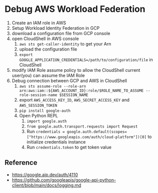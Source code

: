 # Debug AWS Workload Federation

1. Create an IAM role in AWS
2. Setup Workload Identity Federation in GCP
3. download a configuration file from GCP console
4. open CloudShell in AWS console
   1. `aws sts get-caller-identity` to get your Arn
   2. upload the configuration file
   3. `export GOOGLE_APPLICATION_CREDENTIALS=/path/to/configuration/file` in CloudShell
5. modify IAM Role assume policy to allow the CloudShell current user(you) can assume the IAM Role
6. Debug connection between GCP and AWS in CloudShell
   1. `aws sts assume-role --role-arn arn:aws:iam::${AWS_ACCOUNT_ID}:role/$ROLE_NAME_TO_ASSUME --role-session-name $SESSION_NAME`
   2. export `AWS_ACCESS_KEY_ID`, `AWS_SECRET_ACCESS_KEY` and `AWS_SESSION_TOKEN`
   3. `pip install google-auth`
   4. Open Python REPL
      1. `import google.auth`
      2. `from google.auth.transport.requests import Request`
      3. Run `credentials = google.auth.default(scopes=["https://www.googleapis.com/auth/cloud-platform"])[0]` to initialize credentials instance
      4. Run `credentials.token` to get token value

## Reference
- https://google.aip.dev/auth/4110
- https://github.com/googleapis/google-api-python-client/blob/main/docs/logging.md